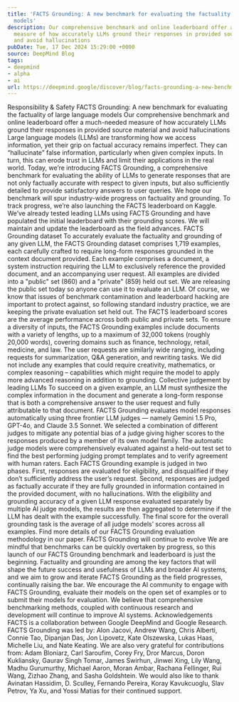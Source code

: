 ```yaml
---
title: 'FACTS Grounding: A new benchmark for evaluating the factuality of large language
  models'
description: Our comprehensive benchmark and online leaderboard offer a much-needed
  measure of how accurately LLMs ground their responses in provided source material
  and avoid hallucinations
pubDate: Tue, 17 Dec 2024 15:29:00 +0000
source: DeepMind Blog
tags:
- deepmind
- alpha
- ai
url: https://deepmind.google/discover/blog/facts-grounding-a-new-benchmark-for-evaluating-the-factuality-of-large-language-models/
---
```


Responsibility & Safety
FACTS Grounding: A new benchmark for evaluating the factuality of large language models
Our comprehensive benchmark and online leaderboard offer a much-needed measure of how accurately LLMs ground their responses in provided source material and avoid hallucinations
Large language models (LLMs) are transforming how we access information, yet their grip on factual accuracy remains imperfect. They can “hallucinate” false information, particularly when given complex inputs. In turn, this can erode trust in LLMs and limit their applications in the real world.
Today, we’re introducing FACTS Grounding, a comprehensive benchmark for evaluating the ability of LLMs to generate responses that are not only factually accurate with respect to given inputs, but also sufficiently detailed to provide satisfactory answers to user queries.
We hope our benchmark will spur industry-wide progress on factuality and grounding. To track progress, we’re also launching the FACTS leaderboard on Kaggle. We’ve already tested leading LLMs using FACTS Grounding and have populated the initial leaderboard with their grounding scores. We will maintain and update the leaderboard as the field advances.
FACTS Grounding dataset
To accurately evaluate the factuality and grounding of any given LLM, the FACTS Grounding dataset comprises 1,719 examples, each carefully crafted to require long-form responses grounded in the context document provided. Each example comprises a document, a system instruction requiring the LLM to exclusively reference the provided document, and an accompanying user request.
All examples are divided into a "public" set (860) and a "private" (859) held out set. We are releasing the public set today so anyone can use it to evaluate an LLM. Of course, we know that issues of benchmark contamination and leaderboard hacking are important to protect against, so following standard industry practice, we are keeping the private evaluation set held out. The FACTS leaderboard scores are the average performance across both public and private sets.
To ensure a diversity of inputs, the FACTS Grounding examples include documents with a variety of lengths, up to a maximum of 32,000 tokens (roughly 20,000 words), covering domains such as finance, technology, retail, medicine, and law. The user requests are similarly wide ranging, including requests for summarization, Q&A generation, and rewriting tasks. We did not include any examples that could require creativity, mathematics, or complex reasoning – capabilities which might require the model to apply more advanced reasoning in addition to grounding.
Collective judgement by leading LLMs
To succeed on a given example, an LLM must synthesize the complex information in the document and generate a long-form response that is both a comprehensive answer to the user request and fully attributable to that document.
FACTS Grounding evaluates model responses automatically using three frontier LLM judges — namely Gemini 1.5 Pro, GPT-4o, and Claude 3.5 Sonnet. We selected a combination of different judges to mitigate any potential bias of a judge giving higher scores to the responses produced by a member of its own model family. The automatic judge models were comprehensively evaluated against a held-out test set to find the best performing judging prompt templates and to verify agreement with human raters.
Each FACTS Grounding example is judged in two phases. First, responses are evaluated for eligibility, and disqualified if they don’t sufficiently address the user’s request. Second, responses are judged as factually accurate if they are fully grounded in information contained in the provided document, with no hallucinations.
With the eligibility and grounding accuracy of a given LLM response evaluated separately by multiple AI judge models, the results are then aggregated to determine if the LLM has dealt with the example successfully. The final score for the overall grounding task is the average of all judge models’ scores across all examples. Find more details of our FACTS Grounding evaluation methodology in our paper.
FACTS Grounding will continue to evolve
We are mindful that benchmarks can be quickly overtaken by progress, so this launch of our FACTS Grounding benchmark and leaderboard is just the beginning. Factuality and grounding are among the key factors that will shape the future success and usefulness of LLMs and broader AI systems, and we aim to grow and iterate FACTS Grounding as the field progresses, continually raising the bar.
We encourage the AI community to engage with FACTS Grounding, evaluate their models on the open set of examples or to submit their models for evaluation. We believe that comprehensive benchmarking methods, coupled with continuous research and development will continue to improve AI systems.
Acknowledgements
FACTS is a collaboration between Google DeepMind and Google Research.
FACTS Grounding was led by: Alon Jacovi, Andrew Wang, Chris Alberti, Connie Tao, Dipanjan Das, Jon Lipovetz, Kate Olszewska, Lukas Haas, Michelle Liu, and Nate Keating.
We are also very grateful for contributions from: Adam Bloniarz, Carl Saroufim, Corey Fry, Dror Marcus, Doron Kukliansky, Gaurav Singh Tomar, James Swirhun, Jinwei Xing, Lily Wang, Madhu Gurumurthy, Michael Aaron, Moran Ambar, Rachana Fellinger, Rui Wang, Zizhao Zhang, and Sasha Goldshtein.
We would also like to thank Avinatan Hassidim, D. Sculley, Fernando Pereira, Koray Kavukcuoglu, Slav Petrov, Ya Xu, and Yossi Matias for their continued support.